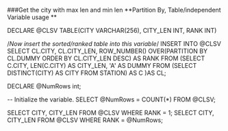###Get the city with max len and min len
**Partition By, Table/independent Variable usage **

DECLARE @CLSV TABLE(CITY VARCHAR(256), CITY_LEN INT, RANK INT)


/*Now insert the sorted/ranked table into this variable*/
INSERT INTO @CLSV
SELECT CL.CITY, CL.CITY_LEN, ROW_NUMBER() OVER(PARTITION BY CL.DUMMY ORDER BY CL.CITY_LEN DESC) AS RANK FROM
    (SELECT C.CITY, LEN(C.CITY) AS CITY_LEN, 'A' AS DUMMY
            FROM
                (SELECT DISTINCT(CITY) AS CITY FROM STATION) AS C
     )AS CL;

DECLARE @NumRows int;

-- Initialize the variable.
SELECT @NumRows = COUNT(*) FROM @CLSV;

SELECT CITY, CITY_LEN FROM @CLSV WHERE RANK = 1;
SELECT CITY, CITY_LEN FROM @CLSV WHERE RANK = @NumRows;

